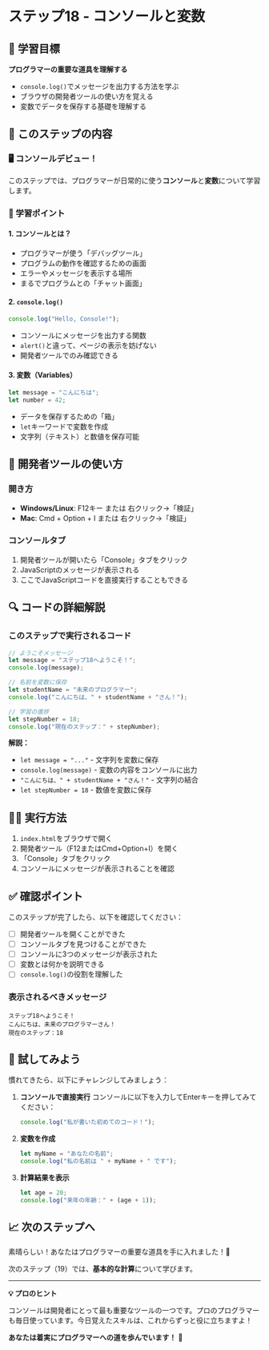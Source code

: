 # ステップ18 - コンソールと変数

## 🎯 学習目標

**プログラマーの重要な道具を理解する**

- `console.log()`でメッセージを出力する方法を学ぶ
- ブラウザの開発者ツールの使い方を覚える
- 変数でデータを保存する基礎を理解する

## 📖 このステップの内容

### 🖥️ コンソールデビュー！

このステップでは、プログラマーが日常的に使う**コンソール**と**変数**について学習します。

### 📝 学習ポイント

#### 1. コンソールとは？
- プログラマーが使う「デバッグツール」
- プログラムの動作を確認するための画面
- エラーやメッセージを表示する場所
- まるでプログラムとの「チャット画面」

#### 2. `console.log()`
```javascript
console.log("Hello, Console!");
```
- コンソールにメッセージを出力する関数
- `alert()`と違って、ページの表示を妨げない
- 開発者ツールでのみ確認できる

#### 3. 変数（Variables）
```javascript
let message = "こんにちは";
let number = 42;
```
- データを保存するための「箱」
- `let`キーワードで変数を作成
- 文字列（テキスト）と数値を保存可能

## 🔧 開発者ツールの使い方

### 開き方
- **Windows/Linux**: F12キー または 右クリック→「検証」
- **Mac**: Cmd + Option + I または 右クリック→「検証」

### コンソールタブ
1. 開発者ツールが開いたら「Console」タブをクリック
2. JavaScriptのメッセージが表示される
3. ここでJavaScriptコードを直接実行することもできる

## 🔍 コードの詳細解説

### このステップで実行されるコード
```javascript
// ようこそメッセージ
let message = "ステップ18へようこそ！";
console.log(message);

// 名前を変数に保存
let studentName = "未来のプログラマー";
console.log("こんにちは、" + studentName + "さん！");

// 学習の進捗
let stepNumber = 18;
console.log("現在のステップ：" + stepNumber);
```

**解説：**
- `let message = "..."` - 文字列を変数に保存
- `console.log(message)` - 変数の内容をコンソールに出力
- `"こんにちは、" + studentName + "さん！"` - 文字列の結合
- `let stepNumber = 18` - 数値を変数に保存

## 🏃‍♀️ 実行方法

1. `index.html`をブラウザで開く
2. 開発者ツール（F12またはCmd+Option+I）を開く
3. 「Console」タブをクリック
4. コンソールにメッセージが表示されることを確認

## ✅ 確認ポイント

このステップが完了したら、以下を確認してください：

- [ ] 開発者ツールを開くことができた
- [ ] コンソールタブを見つけることができた
- [ ] コンソールに3つのメッセージが表示された
- [ ] 変数とは何かを説明できる
- [ ] `console.log()`の役割を理解した

### 表示されるべきメッセージ
```
ステップ18へようこそ！
こんにちは、未来のプログラマーさん！
現在のステップ：18
```

## 🎨 試してみよう

慣れてきたら、以下にチャレンジしてみましょう：

1. **コンソールで直接実行**
   コンソールに以下を入力してEnterキーを押してみてください：
   ```javascript
   console.log("私が書いた初めてのコード！");
   ```

2. **変数を作成**
   ```javascript
   let myName = "あなたの名前";
   console.log("私の名前は " + myName + " です");
   ```

3. **計算結果を表示**
   ```javascript
   let age = 20;
   console.log("来年の年齢：" + (age + 1));
   ```

## 📈 次のステップへ

素晴らしい！あなたはプログラマーの重要な道具を手に入れました！🎉

次のステップ（19）では、**基本的な計算**について学びます。

---

**💡 プロのヒント**

コンソールは開発者にとって最も重要なツールの一つです。プロのプログラマーも毎日使っています。今日覚えたスキルは、これからずっと役に立ちますよ！

**あなたは着実にプログラマーへの道を歩んでいます！** 🚀